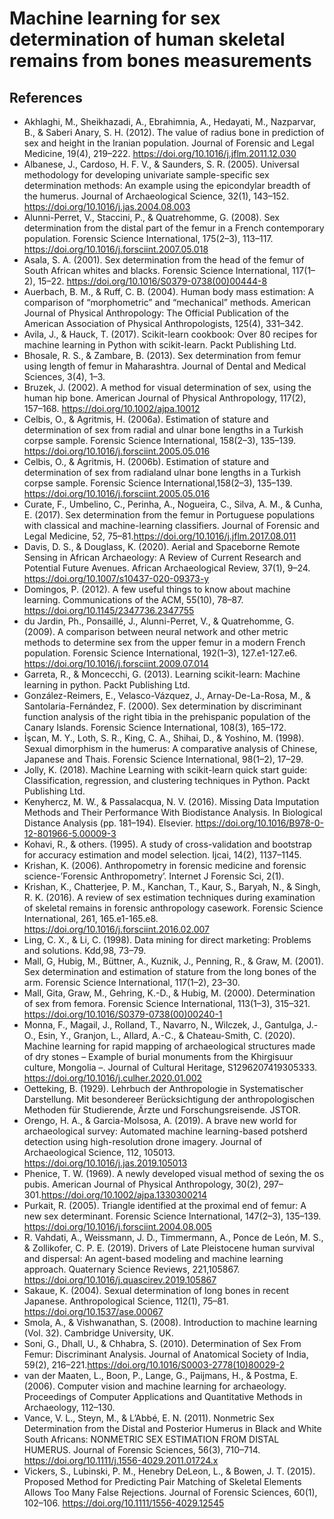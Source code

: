 # Machine learning for  sex determination of human skeletal remains from bones measurements
## References
- Akhlaghi, M., Sheikhazadi, A., Ebrahimnia, A., Hedayati, M., Nazparvar, B., & Saberi Anary, S. H. (2012). The value of radius bone in prediction of sex and height in the Iranian population. Journal of Forensic and Legal Medicine, 19(4), 219–222. https://doi.org/10.1016/j.jflm.2011.12.030
- Albanese, J., Cardoso, H. F. V., & Saunders, S. R. (2005). Universal methodology for developing univariate sample-specific sex determination methods: An example using the epicondylar breadth of the humerus. Journal of Archaeological Science, 32(1), 143–152. https://doi.org/10.1016/j.jas.2004.08.003
- Alunni-Perret, V., Staccini, P., & Quatrehomme, G. (2008). Sex determination from the distal part of the femur in a French contemporary population. Forensic Science International, 175(2–3), 113–117. https://doi.org/10.1016/j.forsciint.2007.05.018
- Asala, S. A. (2001). Sex determination from the head of the femur of South African whites and blacks. Forensic Science International, 117(1–2), 15–22. https://doi.org/10.1016/S0379-0738(00)00444-8
- Auerbach, B. M., & Ruff, C. B. (2004). Human body mass estimation: A comparison of “morphometric” and “mechanical” methods. American Journal of Physical Anthropology: The Official Publication of the American Association of Physical Anthropologists, 125(4), 331–342.
- Avila, J., & Hauck, T. (2017). Scikit-learn cookbook: Over 80 recipes for machine learning in Python with scikit-learn. Packt Publishing Ltd.
- Bhosale, R. S., & Zambare, B. (2013). Sex determination from femur using length of femur in Maharashtra. Journal of Dental and Medical Sciences, 3(4), 1–3.
- Bruzek, J. (2002). A method for visual determination of sex, using the human hip bone. American Journal of Physical Anthropology, 117(2), 157–168. https://doi.org/10.1002/ajpa.10012
- Celbis, O., & Agritmis, H. (2006a). Estimation of stature and determination of sex from radial and ulnar bone lengths in a Turkish corpse sample. Forensic Science International, 158(2–3), 135–139. https://doi.org/10.1016/j.forsciint.2005.05.016
- Celbis, O., & Agritmis, H. (2006b). Estimation of stature and determination of sex from radialand ulnar bone lengths in a Turkish corpse sample. Forensic Science International,158(2–3), 135–139. https://doi.org/10.1016/j.forsciint.2005.05.016
- Curate, F., Umbelino, C., Perinha, A., Nogueira, C., Silva, A. M., & Cunha, E. (2017). Sex determination from the femur in Portuguese populations with classical and machine-learning classifiers. Journal of Forensic and Legal Medicine, 52, 75–81.https://doi.org/10.1016/j.jflm.2017.08.011
- Davis, D. S., & Douglass, K. (2020). Aerial and Spaceborne Remote Sensing in African Archaeology: A Review of Current Research and Potential Future Avenues. African Archaeological Review, 37(1), 9–24. https://doi.org/10.1007/s10437-020-09373-y
- Domingos, P. (2012). A few useful things to know about machine learning. Communications of the ACM, 55(10), 78–87. https://doi.org/10.1145/2347736.2347755
- du Jardin, Ph., Ponsaillé, J., Alunni-Perret, V., & Quatrehomme, G. (2009). A comparison between neural network and other metric methods to determine sex from the upper femur in a modern French population. Forensic Science International, 192(1–3), 127.e1-127.e6. https://doi.org/10.1016/j.forsciint.2009.07.014
- Garreta, R., & Moncecchi, G. (2013). Learning scikit-learn: Machine learning in python. Packt Publishing Ltd.
- González-Reimers, E., Velasco-Vázquez, J., Arnay-De-La-Rosa, M., & Santolaria-Fernández, F. (2000). Sex determination by discriminant function analysis of the right tibia in the prehispanic population of the Canary Islands. Forensic Science International, 108(3), 165–172.
- İşcan, M. Y., Loth, S. R., King, C. A., Shihai, D., & Yoshino, M. (1998). Sexual dimorphism in the humerus: A comparative analysis of Chinese, Japanese and Thais. Forensic Science International, 98(1–2), 17–29.
- Jolly, K. (2018). Machine Learning with scikit-learn quick start guide: Classification, regression, and clustering techniques in Python. Packt Publishing Ltd.
- Kenyhercz, M. W., & Passalacqua, N. V. (2016). Missing Data Imputation Methods and Their Performance With Biodistance Analysis. In Biological Distance Analysis (pp. 181–194). Elsevier. https://doi.org/10.1016/B978-0-12-801966-5.00009-3
- Kohavi, R., & others. (1995). A study of cross-validation and bootstrap for accuracy estimation and model selection. Ijcai, 14(2), 1137–1145.
- Krishan, K. (2006). Anthropometry in forensic medicine and forensic science-’Forensic Anthropometry’. Internet J Forensic Sci, 2(1).
- Krishan, K., Chatterjee, P. M., Kanchan, T., Kaur, S., Baryah, N., & Singh, R. K. (2016). A review of sex estimation techniques during examination of skeletal remains in forensic anthropology casework. Forensic Science International, 261, 165.e1-165.e8. https://doi.org/10.1016/j.forsciint.2016.02.007
- Ling, C. X., & Li, C. (1998). Data mining for direct marketing: Problems and solutions. Kdd,98, 73–79.
- Mall, G, Hubig, M., Büttner, A., Kuznik, J., Penning, R., & Graw, M. (2001). Sex determination and estimation of stature from the long bones of the arm. Forensic Science International, 117(1–2), 23–30.
- Mall, Gita, Graw, M., Gehring, K.-D., & Hubig, M. (2000). Determination of sex from femora. Forensic Science International, 113(1–3), 315–321. https://doi.org/10.1016/S0379-0738(00)00240-1
- Monna, F., Magail, J., Rolland, T., Navarro, N., Wilczek, J., Gantulga, J.-O., Esin, Y., Granjon, L., Allard, A.-C., & Chateau-Smith, C. (2020). Machine learning for rapid mapping of archaeological structures made of dry stones – Example of burial monuments from the Khirgisuur culture, Mongolia –. Journal of Cultural Heritage, S1296207419305333. https://doi.org/10.1016/j.culher.2020.01.002
- Oetteking, B. (1929). Lehrbuch der Anthropologie in Systematischer Darstellung. Mit besondereer Berücksichtigung der anthropologischen Methoden für Studierende, Ärzte und Forschungsreisende. JSTOR.
- Orengo, H. A., & Garcia-Molsosa, A. (2019). A brave new world for archaeological survey: Automated machine learning-based potsherd detection using high-resolution drone imagery. Journal of Archaeological Science, 112, 105013. https://doi.org/10.1016/j.jas.2019.105013
- Phenice, T. W. (1969). A newly developed visual method of sexing the os pubis. American Journal of Physical Anthropology, 30(2), 297–301.https://doi.org/10.1002/ajpa.1330300214 
- Purkait, R. (2005). Triangle identified at the proximal end of femur: A new sex determinant. Forensic Science International, 147(2–3), 135–139. https://doi.org/10.1016/j.forsciint.2004.08.005
- R. Vahdati, A., Weissmann, J. D., Timmermann, A., Ponce de León, M. S., & Zollikofer, C. P. E. (2019). Drivers of Late Pleistocene human survival and dispersal: An agent-based modeling and machine learning approach. Quaternary Science Reviews, 221,105867. https://doi.org/10.1016/j.quascirev.2019.105867
- Sakaue, K. (2004). Sexual determination of long bones in recent Japanese. Anthropological Science, 112(1), 75–81. https://doi.org/10.1537/ase.00067
- Smola, A., & Vishwanathan, S. (2008). Introduction to machine learning (Vol. 32). Cambridge University, UK.
- Soni, G., Dhall, U., & Chhabra, S. (2010). Determination of Sex From Femur: Discriminant Analysis. Journal of Anatomical Society of India, 59(2), 216–221.https://doi.org/10.1016/S0003-2778(10)80029-2
- van der Maaten, L., Boon, P., Lange, G., Paijmans, H., & Postma, E. (2006). Computer vision and machine learning for archaeology. Proceedings of Computer Applications and Quantitative Methods in Archaeology, 112–130.
- Vance, V. L., Steyn, M., & L’Abbé, E. N. (2011). Nonmetric Sex Determination from the Distal and Posterior Humerus in Black and White South Africans: NONMETRIC SEX ESTIMATION FROM DISTAL HUMERUS. Journal of Forensic Sciences, 56(3), 710–714. https://doi.org/10.1111/j.1556-4029.2011.01724.x
- Vickers, S., Lubinski, P. M., Henebry DeLeon, L., & Bowen, J. T. (2015). Proposed Method for Predicting Pair Matching of Skeletal Elements Allows Too Many False Rejections. Journal of Forensic Sciences, 60(1), 102–106. https://doi.org/10.1111/1556-4029.12545
